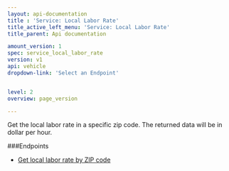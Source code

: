 ```yaml
---
layout: api-documentation
title : 'Service: Local Labor Rate'
title_active_left_menu: 'Service: Local Labor Rate'
title_parent: Api documentation

amount_version: 1
spec: service_local_labor_rate
version: v1
api: vehicle
dropdown-link: 'Select an Endpoint'


level: 2
overview: page_version

---
```


<div class="info-message">
 Get the local labor rate in a specific zip code. The returned data will be in dollar per hour.
</div>

###Endpoints
* [Get local labor rate by ZIP code](/api-documentation/vehicle/service_local_labor_rate/v1/ziplaborrate/api-description.html)